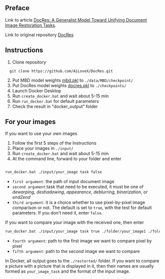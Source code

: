 ## Preface
Link to article [DocRes: A Generalist Model Toward Unifying Document Image Restoration Tasks](https://arxiv.org/abs/2405.04408).


Link to original repository [DocRes](https://github.com/zzzhang-jx/docres)


## Instructions 
1. Clone repository
```shell script
  git clone https://github.com/AiLoveX/DocRes.git
```
2. Put MBD model weights [mbd.pkl](https://1drv.ms/f/s!Ak15mSdV3Wy4iahoKckhDPVP5e2Czw?e=iClwdK) to `./data/MBD/checkpoint/`
3. Put DocRes model weights [docres.pkl](https://1drv.ms/f/s!Ak15mSdV3Wy4iahoKckhDPVP5e2Czw?e=iClwdK) to `./checkpoints/`
4. Launch Docker Desktop
5. Run `create_docker.bat` and wait about 5-15 min
6. Run `run_docker.bat` for default parameters
7. Check the result in "docker_output" folder

## For your images 
If you want to use your own images
1. Follow the first 5 steps of the Instructions
2. Place your images in `./input/`
3. Run `create_docker.bat` and wait about 5-15 min
4. At the command line, forward to your folder and enter
```bash

run_docker.bat ./input/your_image task false
```
- `first argument`: the path of input document image
- `second argument`:task that need to be executed, it must be one of _dewarping_, _deshadowing_, _appearance_, _deblurring_, _binarization_, or _end2end_
- `third argument`: it is a choice whether to use pixel-by-pixel image comparison or not. The default is set to `true`, with the test for default parameters. If you don't need it, enter `false`. 

If you want to compare your image with the received one, then enter 
```bash
run_docker.bat ./input/your_image task true ./folder/your_image1 ./folder/your_image2
```
- `fourth argument`: path to the first image we want to compare pixel by pixel
- `fifth argument`: path to the second image we want to compare

In Docker, all output goes to the `./restorted/` folder. If you want to compare a picture with a picture that is displayed in it, then their names are usually formed as `your_image_task` and the format of the input image.


